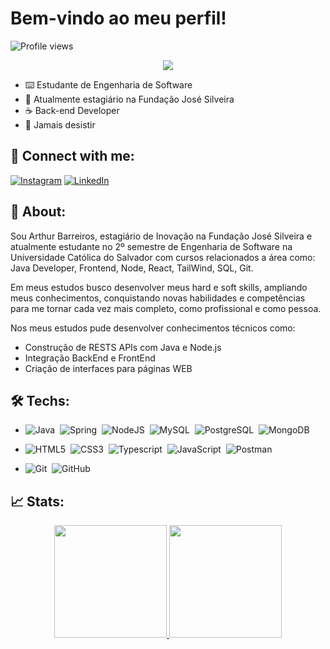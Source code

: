 # Bem-vindo ao meu perfil!

<!-- Profile Views -->
<p align="left"> <img src="https://komarev.com/ghpvc/?username=ArtBrrs&color=blue" alt="Profile views" /></p>

<!-- Typing SVG by DenverCoder1 - https://github.com/DenverCoder1/readme-typing-svg -->
<p align="center">
  <a href="https://github.com/DenverCoder1/readme-typing-svg"><img src="https://readme-typing-svg.herokuapp.com/?lines=Back-end%20Developer;Always%20Improving;&font=Fira%20Code&center=true&width=440&height=45&color=059ccb&vCenter=true&size=22"></a>
</p>

- ⌨️ Estudante de Engenharia de Software
- 🔭 Atualmente estagiário na Fundação José Silveira
- ☕ Back-end Developer
- 🚀 Jamais desistir

## 🔗 **Connect with me:**
 
<a href="https://www.instagram.com/arthurbarreiross_/" target="_blank" target="_blank">![Instagram](https://img.shields.io/badge/-Instagram-05122A?style=flat&logo=Instagram&logoColor=e4405f&color=05122A)</a>
<a href="https://www.linkedin.com/in/arthurbarreiros/" target="_blank" target="_blank">![LinkedIn](https://img.shields.io/badge/-LinkedIn-05122A?style=flat&logo=LinkedIn&logoColor=0077b5&color=05122A)</a>

## 📝 **About:**

Sou Arthur Barreiros, estagiário de Inovação na Fundação José Silveira e atualmente estudante no 2º semestre de Engenharia de Software na Universidade Católica do Salvador com cursos relacionados a área como: Java Developer, Frontend, Node, React, TailWind, SQL, Git.

Em meus estudos busco desenvolver meus hard e soft skills, ampliando meus conhecimentos, conquistando novas habilidades e competências para me tornar cada vez mais completo, como profissional e como pessoa.

Nos meus estudos pude desenvolver conhecimentos técnicos como:

- Construção de RESTS APIs com Java e Node.js
- Integração BackEnd e FrontEnd
- Criação de interfaces para páginas WEB

## 🛠️ **Techs:**

- ![Java](https://img.shields.io/badge/-Java-05122A?style=flat&logo=openjdk&logoColor=c92123)&nbsp;
![Spring](https://img.shields.io/badge/-Spring-05122A?style=flat&logo=Spring&logoColor=gren&color=05122A)&nbsp;
![NodeJS](https://img.shields.io/badge/-NodeJS-05122A?style=flat&logo=node.js&logoColor=43853d)&nbsp;
![MySQL](https://img.shields.io/badge/-MySQL-05122A?style=flat&logo=MySQL&logoColor=01FCEF&color=05122A)&nbsp;
![PostgreSQL](https://img.shields.io/badge/-PostgreSQL-05122A?style=flat&logo=PostgreSQL&logoColor=336791&color=05122A)&nbsp;
![MongoDB](https://img.shields.io/badge/-MongoDB-05122A?style=flat&logo=mongodb&logoColor=green&color=05122A)&nbsp;

- ![HTML5](https://img.shields.io/badge/-HTML5-05122A?style=flat&logo=HTML5&logoColor=orange&color=05122A)&nbsp;
![CSS3](https://img.shields.io/badge/-CSS3-05122A?style=flat&logo=css3&logoColor=33a9dc&color=05122A)&nbsp;
![Typescript](https://img.shields.io/badge/-TypeScript-05122A?style=flat&logo=TypeScript&logoColor=blue&color=05122A)&nbsp;
![JavaScript](https://img.shields.io/badge/-JavaScript-05122A?style=flat&logo=JavaScript&logoColor=yellow&color=05122A)&nbsp;
![Postman](https://img.shields.io/badge/-Postman-05122A?style=flat&logo=Postman&logoColor=orange&color=05122A)&nbsp;

- ![Git](https://img.shields.io/badge/-Git-05122A?style=flat&logo=git&logoColor=orange&color=05122A)&nbsp;
![GitHub](https://img.shields.io/badge/-GitHub-05122A?style=flat&logo=github&logoColor=white&color=05122A)&nbsp;


## 📈 **Stats:**

<!-- https://github-readme-stats-git-masterrstaa-rickstaa.vercel.app/api? -->

<div align="center">
  <a href="https://github.com/ArtBrrs">
<!--   <img height="180em" src="https://github-readme-stats.vercel.app/api?username=GPMrks&show_icons=true&theme=radical&include_all_commits=true&count_private=true"/>
  <img height="180em" src="https://github-readme-stats.vercel.app/api/top-langs/?username=GPMrks&layout=compact&langs_count=7&theme=radical"/> -->
  <img height="180em" src="https://github-readme-stats-git-masterrstaa-rickstaa.vercel.app/api?username=ArtBrrs&show_icons=true&theme=radical&include_all_commits=true&count_private=true"/>
  <img height="180em" src="https://github-readme-stats-git-masterrstaa-rickstaa.vercel.app/api/top-langs/?username=ArtBrrs&layout=compact&langs_count=7&theme=radical"/>
</div>



